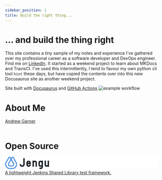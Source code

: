 ```yaml
---
sidebar_position: 1
title: Build the right thing...
---
```


<script type="text/javascript" src="https://platform.linkedin.com/badges/js/profile.js" async defer></script>

# ... and build the thing right

This site contains a tiny sample of my notes and experience I've gathered over my professional career as a software developer and DevOps engineer. Find me on [LinkedIn](https://www.linkedin.com/in/buildthethingright/). It started as a weekend project to learn about MKDocs and TravisCI. I've used this intermittently, I tend to favour my own python cli tool `hint` these days, but have copied the contents over into this new Docusaurus site as another weekend project.

Site built with [Docusaurus](https://docusaurus.io/) and [GitHub Actions](https://docs.github.com/en/actions) ![example workflow](https://github.com/agarthetiger/docusaurus/actions/workflows/on_push_publish.yaml/badge.svg)


# About Me

<div class="LI-profile-badge"  data-version="v1" data-size="large" data-locale="en_US" data-type="horizontal" data-theme="light" data-vanity="buildthethingright"><a class="LI-simple-link" href='https://uk.linkedin.com/in/buildthethingright?trk=profile-badge'>Andrew Garner</a></div>

<br />

# Open Source

![Jengu Logo](img/Jengu2wide.png)
[A lightweight Jenkins Shared Library test framework.](https://github.com/agarthetiger/jengu)
